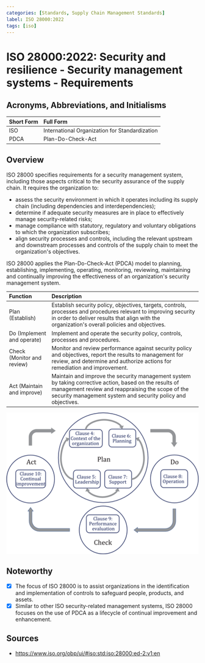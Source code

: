 ```yaml
---
categories: [Standards, Supply Chain Management Standards]
label: ISO 28000:2022
tags: [iso]
---
```


# ISO 28000:2022: Security and resilience - Security management systems - Requirements

## Acronyms, Abbreviations, and Initialisms

Short Form | Full Form
:--- | :---
ISO | International Organization for Standardization
PDCA | Plan-Do-Check-Act

## Overview

ISO 28000 specifies requirements for a security management system, including those aspects critical to the security assurance of the supply chain. It requires the organization to:

- assess the security environment in which it operates including its supply chain (including dependencies and interdependencies);
- determine if adequate security measures are in place to effectively manage security-related risks;
- manage compliance with statutory, regulatory and voluntary obligations to which the organization subscribes;
- align security processes and controls, including the relevant upstream and downstream processes and controls of the supply chain to meet the organization's objectives.

ISO 28000 applies the Plan-Do-Check-Act (PDCA) model to planning, establishing, implementing, operating, monitoring, reviewing, maintaining and continually improving the effectiveness of an organization's security management system.

Function | Description
:--- | :---
Plan (Establish) | Establish security policy, objectives, targets, controls, processes and procedures relevant to improving security in order to deliver results that align with the organization's overall policies and objectives.
Do (Implement and operate) | Implement and operate the security policy, controls, processes and procedures.
Check (Monitor and review) | Monitor and review performance against security policy and objectives, report the results to management for review, and determine and authorize actions for remediation and improvement.
Act (Maintain and improve) | Maintain and improve the security management system by taking corrective action, based on the results of management review and reappraising the scope of the security management system and security policy and objectives.

![PDCA model applied to the security management system](/static/pdca-applied-to-isms.png)

## Noteworthy

- [x] The focus of ISO 28000 is to assist organizations in the identification and implementation of controls to safeguard people, products, and assets.
- [x] Similar to other ISO security-related management systems, ISO 28000 focuses on the use of PDCA as a lifecycle of continual improvement and enhancement.

## Sources

- https://www.iso.org/obp/ui/#iso:std:iso:28000:ed-2:v1:en